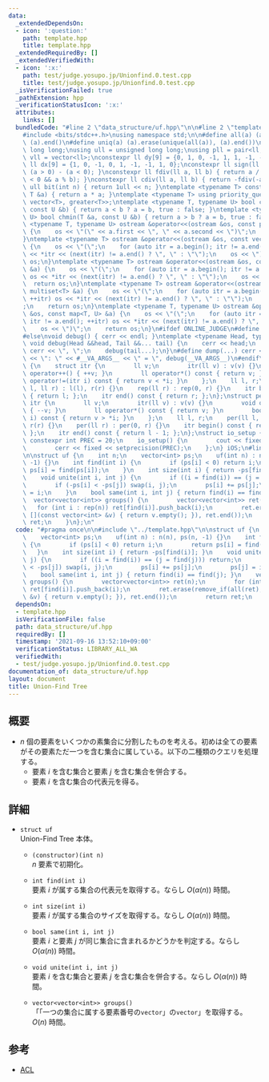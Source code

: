 ```yaml
---
data:
  _extendedDependsOn:
  - icon: ':question:'
    path: template.hpp
    title: template.hpp
  _extendedRequiredBy: []
  _extendedVerifiedWith:
  - icon: ':x:'
    path: test/judge.yosupo.jp/Unionfind.0.test.cpp
    title: test/judge.yosupo.jp/Unionfind.0.test.cpp
  _isVerificationFailed: true
  _pathExtension: hpp
  _verificationStatusIcon: ':x:'
  attributes:
    links: []
  bundledCode: "#line 2 \"data_structure/uf.hpp\"\n\n#line 2 \"template.hpp\"\n\n\
    #include <bits/stdc++.h>\nusing namespace std;\n\n#define all(a) (a).begin(),\
    \ (a).end()\n#define uniq(a) (a).erase(unique(all(a)), (a).end())\nusing ll =\
    \ long long;\nusing ull = unsigned long long;\nusing pll = pair<ll, ll>;\nusing\
    \ vll = vector<ll>;\nconstexpr ll dy[9] = {0, 1, 0, -1, 1, 1, -1, -1, 0};\nconstexpr\
    \ ll dx[9] = {1, 0, -1, 0, 1, -1, -1, 1, 0};\nconstexpr ll sign(ll a) { return\
    \ (a > 0) - (a < 0); }\nconstexpr ll fdiv(ll a, ll b) { return a / b - ((a ^ b)\
    \ < 0 && a % b); }\nconstexpr ll cdiv(ll a, ll b) { return -fdiv(-a, b); }\nconstexpr\
    \ ull bit(int n) { return 1ull << n; }\ntemplate <typename T> constexpr T sq(const\
    \ T &a) { return a * a; }\ntemplate <typename T> using priority_queue_rev = priority_queue<T,\
    \ vector<T>, greater<T>>;\ntemplate <typename T, typename U> bool chmax(T &a,\
    \ const U &b) { return a < b ? a = b, true : false; }\ntemplate <typename T, typename\
    \ U> bool chmin(T &a, const U &b) { return a > b ? a = b, true : false; }\ntemplate\
    \ <typename T, typename U> ostream &operator<<(ostream &os, const pair<T, U> &a)\
    \ {\n    os << \"(\" << a.first << \", \" << a.second << \")\";\n    return os;\n\
    }\ntemplate <typename T> ostream &operator<<(ostream &os, const vector<T> &a)\
    \ {\n    os << \"(\";\n    for (auto itr = a.begin(); itr != a.end(); ++itr) os\
    \ << *itr << (next(itr) != a.end() ? \", \" : \"\");\n    os << \")\";\n    return\
    \ os;\n}\ntemplate <typename T> ostream &operator<<(ostream &os, const set<T>\
    \ &a) {\n    os << \"(\";\n    for (auto itr = a.begin(); itr != a.end(); ++itr)\
    \ os << *itr << (next(itr) != a.end() ? \", \" : \"\");\n    os << \")\";\n  \
    \  return os;\n}\ntemplate <typename T> ostream &operator<<(ostream &os, const\
    \ multiset<T> &a) {\n    os << \"(\";\n    for (auto itr = a.begin(); itr != a.end();\
    \ ++itr) os << *itr << (next(itr) != a.end() ? \", \" : \"\");\n    os << \")\"\
    ;\n    return os;\n}\ntemplate <typename T, typename U> ostream &operator<<(ostream\
    \ &os, const map<T, U> &a) {\n    os << \"(\";\n    for (auto itr = a.begin();\
    \ itr != a.end(); ++itr) os << *itr << (next(itr) != a.end() ? \", \" : \"\");\n\
    \    os << \")\";\n    return os;\n}\n#ifdef ONLINE_JUDGE\n#define dump(...) (void(0))\n\
    #else\nvoid debug() { cerr << endl; }\ntemplate <typename Head, typename... Tail>\
    \ void debug(Head &&head, Tail &&... tail) {\n    cerr << head;\n    if (sizeof...(Tail))\
    \ cerr << \", \";\n    debug(tail...);\n}\n#define dump(...) cerr << __LINE__\
    \ << \": \" << #__VA_ARGS__ << \" = \", debug(__VA_ARGS__)\n#endif\nstruct rep\
    \ {\n    struct itr {\n        ll v;\n        itr(ll v) : v(v) {}\n        void\
    \ operator++() { ++v; }\n        ll operator*() const { return v; }\n        bool\
    \ operator!=(itr i) const { return v < *i; }\n    };\n    ll l, r;\n    rep(ll\
    \ l, ll r) : l(l), r(r) {}\n    rep(ll r) : rep(0, r) {}\n    itr begin() const\
    \ { return l; };\n    itr end() const { return r; };\n};\nstruct per {\n    struct\
    \ itr {\n        ll v;\n        itr(ll v) : v(v) {}\n        void operator++()\
    \ { --v; }\n        ll operator*() const { return v; }\n        bool operator!=(itr\
    \ i) const { return v > *i; }\n    };\n    ll l, r;\n    per(ll l, ll r) : l(l),\
    \ r(r) {}\n    per(ll r) : per(0, r) {}\n    itr begin() const { return r - 1;\
    \ };\n    itr end() const { return l - 1; };\n};\nstruct io_setup {\n    static\
    \ constexpr int PREC = 20;\n    io_setup() {\n        cout << fixed << setprecision(PREC);\n\
    \        cerr << fixed << setprecision(PREC);\n    };\n} iOS;\n#line 4 \"data_structure/uf.hpp\"\
    \n\nstruct uf {\n    int n;\n    vector<int> ps;\n    uf(int n) : n(n), ps(n,\
    \ -1) {}\n    int find(int i) {\n        if (ps[i] < 0) return i;\n        return\
    \ ps[i] = find(ps[i]);\n    }\n    int size(int i) { return -ps[find(i)]; }\n\
    \    void unite(int i, int j) {\n        if ((i = find(i)) == (j = find(j))) return;\n\
    \        if (-ps[i] < -ps[j]) swap(i, j);\n        ps[i] += ps[j];\n        ps[j]\
    \ = i;\n    }\n    bool same(int i, int j) { return find(i) == find(j); }\n  \
    \  vector<vector<int>> groups() {\n        vector<vector<int>> ret(n);\n     \
    \   for (int i : rep(n)) ret[find(i)].push_back(i);\n        ret.erase(remove_if(all(ret),\
    \ [](const vector<int> &v) { return v.empty(); }), ret.end());\n        return\
    \ ret;\n    }\n};\n"
  code: "#pragma once\n\n#include \"../template.hpp\"\n\nstruct uf {\n    int n;\n\
    \    vector<int> ps;\n    uf(int n) : n(n), ps(n, -1) {}\n    int find(int i)\
    \ {\n        if (ps[i] < 0) return i;\n        return ps[i] = find(ps[i]);\n \
    \   }\n    int size(int i) { return -ps[find(i)]; }\n    void unite(int i, int\
    \ j) {\n        if ((i = find(i)) == (j = find(j))) return;\n        if (-ps[i]\
    \ < -ps[j]) swap(i, j);\n        ps[i] += ps[j];\n        ps[j] = i;\n    }\n\
    \    bool same(int i, int j) { return find(i) == find(j); }\n    vector<vector<int>>\
    \ groups() {\n        vector<vector<int>> ret(n);\n        for (int i : rep(n))\
    \ ret[find(i)].push_back(i);\n        ret.erase(remove_if(all(ret), [](const vector<int>\
    \ &v) { return v.empty(); }), ret.end());\n        return ret;\n    }\n};"
  dependsOn:
  - template.hpp
  isVerificationFile: false
  path: data_structure/uf.hpp
  requiredBy: []
  timestamp: '2021-09-16 13:52:10+09:00'
  verificationStatus: LIBRARY_ALL_WA
  verifiedWith:
  - test/judge.yosupo.jp/Unionfind.0.test.cpp
documentation_of: data_structure/uf.hpp
layout: document
title: Union-Find Tree
---
```


## 概要
- $n$ 個の要素をいくつかの素集合に分割したものを考える。初めは全ての要素がその要素ただ一つを含む集合に属している。以下の二種類のクエリを処理する。
    - 要素 $i$ を含む集合と要素 $j$ を含む集合を併合する。
    - 要素 $i$ を含む集合の代表元を得る。

## 詳細
- `struct uf`  
    Union-Find Tree 本体。

    - `(constructor)(int n)`  
        $n$ 要素で初期化。

    - `int find(int i)`  
        要素 $i$ が属する集合の代表元を取得する。ならし $O(\alpha(n))$ 時間。

    - `int size(int i)`  
        要素 $i$ が属する集合のサイズを取得する。ならし $O(\alpha(n))$ 時間。

    - `bool same(int i, int j)`  
        要素 $i$ と要素 $j$ が同じ集合に含まれるかどうかを判定する。ならし $O(\alpha(n))$ 時間。

    - `void unite(int i, int j)`  
        要素 $i$ を含む集合と要素 $j$ を含む集合を併合する。ならし $O(\alpha(n))$ 時間。

    - `vector<vector<int>> groups()`  
        「「一つの集合に属する要素番号の`vector`」の`vector`」を取得する。 $O(n)$ 時間。

## 参考
- [ACL](https://atcoder.github.io/ac-library/document_ja/dsu.html)